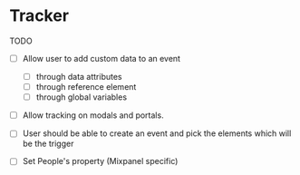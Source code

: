 # Tracker

TODO

- [ ] Allow user to add custom data to an event

  - [ ] through data attributes
  - [ ] through reference element
  - [ ] through global variables

- [ ] Allow tracking on modals and portals.
- [ ] User should be able to create an event and pick the elements which will be the trigger
- [ ] Set People's property (Mixpanel specific)
